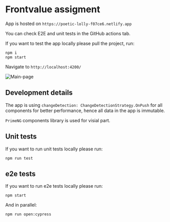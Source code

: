 # Frontvalue assigment

App is hosted on `https://poetic-lolly-f07ce6.netlify.app`

You can check E2E and unit tests in the GitHub actions tab.

If you want to test the app locally please pull the project, run:

```
npm i
npm start
```

Navigate to `http://localhost:4200/`

![Main-page](https://github.com/zhuravlovaira/frontvalue-assigment/assets/17531782/ce27f9d1-f60a-4bd4-af19-f79f8a71e31f)

## Development details

The app is using `changeDetection: ChangeDetectionStrategy.OnPush` for all components for better performance, hence all data in the app is immutable.

`PrimeNG` components library is used for visial part.

## Unit tests

If you want to run unit tests locally please run:

```
npm run test
```

## e2e tests

If you want to run e2e tests locally please run:

```
npm start
```

And in parallel:

```
npm run open:cypress
```
